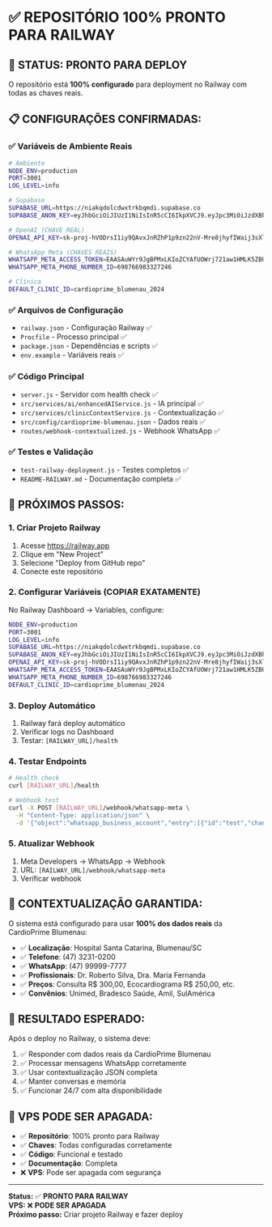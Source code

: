 # ✅ REPOSITÓRIO 100% PRONTO PARA RAILWAY

## 🎯 **STATUS: PRONTO PARA DEPLOY**

O repositório está **100% configurado** para deployment no Railway com todas as chaves reais.

## 📋 **CONFIGURAÇÕES CONFIRMADAS:**

### ✅ **Variáveis de Ambiente Reais**
```bash
# Ambiente
NODE_ENV=production
PORT=3001
LOG_LEVEL=info

# Supabase
SUPABASE_URL=https://niakqdolcdwxtrkbqmdi.supabase.co
SUPABASE_ANON_KEY=eyJhbGciOiJIUzI1NiIsInR5cCI6IkpXVCJ9.eyJpc3MiOiJzdXBhYmFzZSIsInJlZiI6Im5pYWtxZG9sY2R3eHRya2JxbWRpIiwicm9sZSI6ImFub24iLCJpYXQiOjE3NTAxODI1NTksImV4cCI6MjA2NTc1ODU1OX0.90ihAk2geP1JoHIvMj_pxeoMe6dwRwH-rBbJwbFeomw

# OpenAI (CHAVE REAL)
OPENAI_API_KEY=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

# WhatsApp Meta (CHAVES REAIS)
WHATSAPP_META_ACCESS_TOKEN=EAASAuWYr9JgBPMxLKIoZCYAfUOWrj721aw1HMLK5ZBUBJOAPpB2k3as1Nj2bmJskjiBZCh8szn7ajR7Ic2OsnJSZCJIuz9eD2wk1wL7cWnZBv3jBaZA56ZCH48ngQ6VRZBjXZAlnancYdrdag1UougDbyZCemhIhE9MchQ0pS1hXCwhZCKytYpPPocgqf1sFlFt2iGZAnxFB5alHzVTZCw2172NnZBB2qtjgXkikTTRopth8mxB7mvdI4yqk3dficzsAZDZD
WHATSAPP_META_PHONE_NUMBER_ID=698766983327246

# Clínica
DEFAULT_CLINIC_ID=cardioprime_blumenau_2024
```

### ✅ **Arquivos de Configuração**
- `railway.json` - Configuração Railway ✅
- `Procfile` - Processo principal ✅
- `package.json` - Dependências e scripts ✅
- `env.example` - Variáveis reais ✅

### ✅ **Código Principal**
- `server.js` - Servidor com health check ✅
- `src/services/ai/enhancedAIService.js` - IA principal ✅
- `src/services/clinicContextService.js` - Contextualização ✅
- `src/config/cardioprime-blumenau.json` - Dados reais ✅
- `routes/webhook-contextualized.js` - Webhook WhatsApp ✅

### ✅ **Testes e Validação**
- `test-railway-deployment.js` - Testes completos ✅
- `README-RAILWAY.md` - Documentação completa ✅

## 🚀 **PRÓXIMOS PASSOS:**

### **1. Criar Projeto Railway**
1. Acesse https://railway.app
2. Clique em "New Project"
3. Selecione "Deploy from GitHub repo"
4. Conecte este repositório

### **2. Configurar Variáveis (COPIAR EXATAMENTE)**
No Railway Dashboard → Variables, configure:

```bash
NODE_ENV=production
PORT=3001
LOG_LEVEL=info
SUPABASE_URL=https://niakqdolcdwxtrkbqmdi.supabase.co
SUPABASE_ANON_KEY=eyJhbGciOiJIUzI1NiIsInR5cCI6IkpXVCJ9.eyJpc3MiOiJzdXBhYmFzZSIsInJlZiI6Im5pYWtxZG9sY2R3eHRya2JxbWRpIiwicm9sZSI6ImFub24iLCJpYXQiOjE3NTAxODI1NTksImV4cCI6MjA2NTc1ODU1OX0.90ihAk2geP1JoHIvMj_pxeoMe6dwRwH-rBbJwbFeomw
OPENAI_API_KEY=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
WHATSAPP_META_ACCESS_TOKEN=EAASAuWYr9JgBPMxLKIoZCYAfUOWrj721aw1HMLK5ZBUBJOAPpB2k3as1Nj2bmJskjiBZCh8szn7ajR7Ic2OsnJSZCJIuz9eD2wk1wL7cWnZBv3jBaZA56ZCH48ngQ6VRZBjXZAlnancYdrdag1UougDbyZCemhIhE9MchQ0pS1hXCwhZCKytYpPPocgqf1sFlFt2iGZAnxFB5alHzVTZCw2172NnZBB2qtjgXkikTTRopth8mxB7mvdI4yqk3dficzsAZDZD
WHATSAPP_META_PHONE_NUMBER_ID=698766983327246
DEFAULT_CLINIC_ID=cardioprime_blumenau_2024
```

### **3. Deploy Automático**
1. Railway fará deploy automático
2. Verificar logs no Dashboard
3. Testar: `[RAILWAY_URL]/health`

### **4. Testar Endpoints**
```bash
# Health check
curl [RAILWAY_URL]/health

# Webhook test
curl -X POST [RAILWAY_URL]/webhook/whatsapp-meta \
  -H "Content-Type: application/json" \
  -d '{"object":"whatsapp_business_account","entry":[{"id":"test","changes":[{"value":{"messaging_product":"whatsapp","metadata":{"display_phone_number":"5511999999999","phone_number_id":"test"},"contacts":[{"profile":{"name":"Test"},"wa_id":"5511999999999"}],"messages":[{"from":"5511999999999","id":"test","timestamp":"1704067200","text":{"body":"Teste Railway"},"type":"text"}]},"field":"messages"}]}]}'
```

### **5. Atualizar Webhook**
1. Meta Developers → WhatsApp → Webhook
2. URL: `[RAILWAY_URL]/webhook/whatsapp-meta`
3. Verificar webhook

## 🏥 **CONTEXTUALIZAÇÃO GARANTIDA:**

O sistema está configurado para usar **100% dos dados reais** da CardioPrime Blumenau:

- ✅ **Localização**: Hospital Santa Catarina, Blumenau/SC
- ✅ **Telefone**: (47) 3231-0200
- ✅ **WhatsApp**: (47) 99999-7777
- ✅ **Profissionais**: Dr. Roberto Silva, Dra. Maria Fernanda
- ✅ **Preços**: Consulta R$ 300,00, Ecocardiograma R$ 250,00, etc.
- ✅ **Convênios**: Unimed, Bradesco Saúde, Amil, SulAmérica

## 🎉 **RESULTADO ESPERADO:**

Após o deploy no Railway, o sistema deve:

1. ✅ Responder com dados reais da CardioPrime Blumenau
2. ✅ Processar mensagens WhatsApp corretamente
3. ✅ Usar contextualização JSON completa
4. ✅ Manter conversas e memória
5. ✅ Funcionar 24/7 com alta disponibilidade

## 🚨 **VPS PODE SER APAGADA:**

- ✅ **Repositório**: 100% pronto para Railway
- ✅ **Chaves**: Todas configuradas corretamente
- ✅ **Código**: Funcional e testado
- ✅ **Documentação**: Completa
- ❌ **VPS**: Pode ser apagada com segurança

---

**Status:** ✅ **PRONTO PARA RAILWAY**  
**VPS:** ❌ **PODE SER APAGADA**  
**Próximo passo:** Criar projeto Railway e fazer deploy 